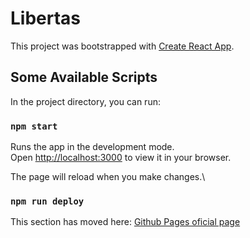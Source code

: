 # Libertas

This project was bootstrapped with [Create React App](https://github.com/facebook/create-react-app).

## Some Available Scripts

In the project directory, you can run:

### `npm start`

Runs the app in the development mode.\
Open [http://localhost:3000](http://localhost:3000) to view it in your browser.

The page will reload when you make changes.\

### `npm run deploy`

This section has moved here: [Github Pages oficial page](https://pages.github.com/)
